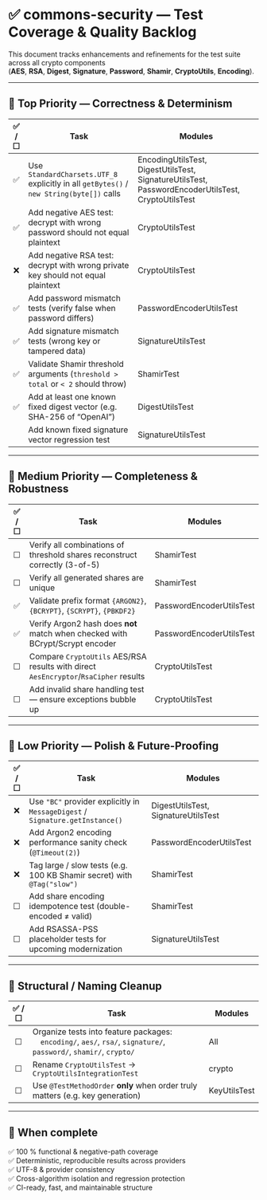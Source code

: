 # ✅ commons-security — Test Coverage & Quality Backlog

This document tracks enhancements and refinements for the test suite across all crypto components  
(**AES**, **RSA**, **Digest**, **Signature**, **Password**, **Shamir**, **CryptoUtils**, **Encoding**).

---

## 🥇 Top Priority — Correctness & Determinism

| ✅ / ☐ | Task | Modules |
|:-----:|------|----------|
|   ✅   | Use `StandardCharsets.UTF_8` explicitly in all `getBytes()` / `new String(byte[])` calls | EncodingUtilsTest, DigestUtilsTest, SignatureUtilsTest, PasswordEncoderUtilsTest, CryptoUtilsTest |
|   ✅   | Add negative AES test: decrypt with wrong password should not equal plaintext | CryptoUtilsTest |
|   ❌   | Add negative RSA test: decrypt with wrong private key should not equal plaintext | CryptoUtilsTest |
|   ✅   | Add password mismatch tests (verify false when password differs) | PasswordEncoderUtilsTest |
|   ✅   | Add signature mismatch tests (wrong key or tampered data) | SignatureUtilsTest |
|   ✅   | Validate Shamir threshold arguments (`threshold > total` or `< 2` should throw) | ShamirTest |
|   ✅   | Add at least one known fixed digest vector (e.g. SHA-256 of “OpenAI”) | DigestUtilsTest |
|       | Add known fixed signature vector regression test | SignatureUtilsTest |

---

## 🥈 Medium Priority — Completeness & Robustness

| ✅ / ☐ | Task | Modules |
|:--:|------|----------|
| ☐ | Verify all combinations of threshold shares reconstruct correctly (3-of-5) | ShamirTest |
| ☐ | Verify all generated shares are unique | ShamirTest |
| ✅ | Validate prefix format `{ARGON2}`, `{BCRYPT}`, `{SCRYPT}`, `{PBKDF2}` | PasswordEncoderUtilsTest |
| ✅ | Verify Argon2 hash does **not** match when checked with BCrypt/Scrypt encoder | PasswordEncoderUtilsTest |
| ☐ | Compare `CryptoUtils` AES/RSA results with direct `AesEncryptor`/`RsaCipher` results | CryptoUtilsTest |
| ☐ | Add invalid share handling test — ensure exceptions bubble up | CryptoUtilsTest |

---

## 🥉 Low Priority — Polish & Future-Proofing

| ✅ / ☐ | Task | Modules |
|:--:|------|----------|
| ❌ | Use `"BC"` provider explicitly in `MessageDigest` / `Signature.getInstance()` | DigestUtilsTest, SignatureUtilsTest |
| ❌ | Add Argon2 encoding performance sanity check (`@Timeout(2)`) | PasswordEncoderUtilsTest |
| ❌ | Tag large / slow tests (e.g. 100 KB Shamir secret) with `@Tag("slow")` | ShamirTest |
| ☐ | Add share encoding idempotence test (double-encoded ≠ valid) | ShamirTest |
| ☐ | Add RSASSA-PSS placeholder tests for upcoming modernization | SignatureUtilsTest |

---

## 🧱 Structural / Naming Cleanup

| ✅ / ☐ | Task | Modules |
|:--:|------|----------|
| ☐ | Organize tests into feature packages:<br> `encoding/`, `aes/`, `rsa/`, `signature/`, `password/`, `shamir/`, `crypto/` | All |
| ☐ | Rename `CryptoUtilsTest` → `CryptoUtilsIntegrationTest` | crypto |
| ☐ | Use `@TestMethodOrder` **only** when order truly matters (e.g. key generation) | KeyUtilsTest |

---

## 🏁 When complete

✅ 100 % functional & negative-path coverage  
✅ Deterministic, reproducible results across providers  
✅ UTF-8 & provider consistency  
✅ Cross-algorithm isolation and regression protection  
✅ CI-ready, fast, and maintainable structure
